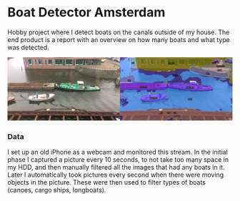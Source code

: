 # Boat Detector Amsterdam

Hobby project where I detect boats on the canals outside of my house. The end product is a report with an overview on how many boats and what type was detected.

![](demo.png)

### Data

I set up an old iPhone as a webcam and monitored this stream. In the initial phase I captured a picture every 10 seconds, to not take too many space in my HDD, and then manually filtered all the images that had any boats in it. Later I automatically took pictures every second when there were moving objects in the picture. These were then used to filter types of boats (canoes, cargo ships, longboats).
